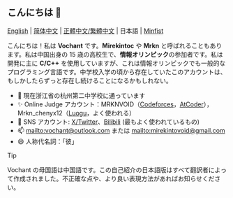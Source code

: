 ## こんにちは 👋

[English](README.md) | [简体中文](README_zh_Hans.md) | [正體中文/繁體中文](README_zh_Hant.md) | 日本語 | [Minfist](README_mf.md)

こんにちは！私は **Vochant** です。**Mirekintoc** や **Mrkn** と呼ばれることもあります。私は中国出身の 15 歳の高校生で、**情報オリンピック**の参加者です。私は開発に主に **C/C++** を使用していますが、これは情報オリンピックでも一般的なプログラミング言語です。中学校入学の頃から存在していたこのアカウントは、もしかしたらずっと存在し続けることになるかもしれない。

- 🌱 現在浙江省の杭州第二中学校に通っています
- ✨ Online Judge アカウント：MRKNVOID（[Codeforces](https://codeforces.com/profile/MRKNVOID)，[AtCoder](https://atcoder.jp/users/MRKNVOID)），Mrkn_chenyx12（[Luogu](https://www.luogu.com/user/556000)，よく使われる）
- 📣 SNS アカウント: [X/Twitter](https://x.com/mirekintoc)、[Bilibili](https://space.bilibili.com/660602059) (最もよく使われているもの)
- 📫 <mailto:vochant@outlook.com> または <mailto:mirekintovoid@gmail.com>
- 😄 人称代名詞：「彼」

> [!TIP]
> Vochant の母国語は中国語です。この自己紹介の日本語版はすべて翻訳者によって作成されました。不正確な点や、より良い表現方法があればお知らせください。
